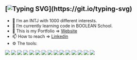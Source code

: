 ## [![Typing SVG](https://readme-typing-svg.demolab.com?font=Fira+Code&size=25&pause=5000&color=0D6EFD&multiline=true&width=750&height=40&lines=%F0%9F%91%8B+Hi%2C+I%E2%80%99m+%40michelecanini+J.+Full-Stack+Web+Dev.)](https://git.io/typing-svg) 
- 👀 I’m an INTJ with 1000 different interests.
- 🌱 I’m currently learning code in BOOLEAN School.
- :rocket: This is my Portfolio => [Website](https://michelecanini.github.io)
- 📫 How to reach => [Linkedin](https://www.linkedin.com/in/michele-canini-1a71b2134/)
- :gear: The tools:


<div float="left">
  <img src="https://img.shields.io/badge/HTML5-E34F26?style=for-the-badge&logo=html5&logoColor=white"/>
  <img src="https://img.shields.io/badge/CSS3-1572B6?style=for-the-badge&logo=css3&logoColor=white"/>
  <img src="https://img.shields.io/badge/JavaScript-323330?style=for-the-badge&logo=javascript&logoColor=F7DF1E"/>
  <img src="https://img.shields.io/badge/Bootstrap-563D7C?style=for-the-badge&logo=bootstrap&logoColor=white" />
  <img src="https://img.shields.io/badge/Sass-CC6699?style=for-the-badge&logo=sass&logoColor=white"/>
  <img src="https://img.shields.io/badge/Vite-B73BFE?style=for-the-badge&logo=vite&logoColor=FFD62E"/>
  <img src="https://img.shields.io/badge/Vue.js-35495E?style=for-the-badge&logo=vuedotjs&logoColor=4FC08D"/>
  <img src="https://img.shields.io/badge/PHP-777BB4?style=for-the-badge&logo=php&logoColor=white"/>
  <img src="https://img.shields.io/badge/Laravel-FF2D20?style=for-the-badge&logo=laravel&logoColor=white"/>
  <img src="https://img.shields.io/badge/MySQL-005C84?style=for-the-badge&logo=mysql&logoColor=white"/>
  <img src="https://img.shields.io/badge/Wordpress-21759B?style=for-the-badge&logo=wordpress&logoColor=white"/>
  <img src="https://img.shields.io/badge/shopify-8DB543?style=for-the-badge&logo=Shopify&logoColor=white"/>
  <img src="https://img.shields.io/badge/Firefox_Browser-FF7139?style=for-the-badge&logo=Firefox-Browser&logoColor=white"/>
  <img src="https://img.shields.io/badge/Slack-4A154B?style=for-the-badge&logo=slack&logoColor=white"/>
  <img src="https://img.shields.io/badge/Notion-000000?style=for-the-badge&logo=notion&logoColor=white"/>
  <!-- <img src="https://img.shields.io/badge/Google%20Sheets-34A853?style=for-the-badge&logo=google-sheets&logoColor=white"/>
  <img src="https://img.shields.io/badge/Google_chrome-4285F4?style=for-the-badge&logo=Google-chrome&logoColor=white"/>
  <img src="https://img.shields.io/badge/Google%20Analytics-E37400?style=for-the-badge&logo=google%20analytics&logoColor=white"/>
  <img src="https://img.shields.io/badge/Zoom-2D8CFF?style=for-the-badge&logo=zoom&logoColor=white"/> --->
</div>

<!---
michelecanini/michelecanini is a ✨ special ✨ repository because its `README.md` (this file) appears on your GitHub profile.
You can click the Preview link to take a look at your changes.
--->
